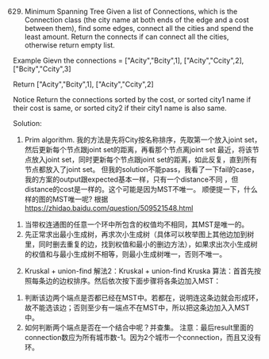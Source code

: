 
629. Minimum Spanning Tree
Given a list of Connections, which is the Connection class (the city name at both ends of the edge and a cost between them), find some edges, connect all the cities and spend the least amount.
Return the connects if can connect all the cities, otherwise return empty list.

Example
Gievn the connections = ["Acity","Bcity",1], ["Acity","Ccity",2], ["Bcity","Ccity",3]

Return ["Acity","Bcity",1], ["Acity","Ccity",2]

Notice
Return the connections sorted by the cost, or sorted city1 name if their cost is same, or sorted city2 if their city1 name is also same.

Solution:
1. Prim algorithm.
我的方法是先将City按名称排序，先取第一个放入joint set，然后更新每个节点跟joint set的距离，再看那个节点离joint set 最近，将该节点放入joint set，同时更新每个节点跟joint set的距离，如此反复，直到所有节点都放入了joint set。
但我的solution不能pass，我看了一下fail的case，我的方案的output跟expected基本一样，只有一个distance不同 ，但distance的cost是一样的。这个可能是因为MST不唯一。
顺便提一下，什么样的图的MST唯一呢? 根据
https://zhidao.baidu.com/question/509521548.html
1) 当带权连通图的任意一个环中所包含的权值均不相同，其MST是唯一的。
2) 先正常求出最小生成树，再求次小生成树（具体可以枚举图上其他边加到树里，同时删去重复的边，找到权值和最小的删边方法），如果求出次小生成树的权值和与最小生成树不相等，则最小生成树唯一，否则不唯一。

2. Kruskal + union-find
解法2：Kruskal + union-find
Kruska 算法：⾸首先按照每条边的边权排序。然后依次按下面步骤将各条边加入MST：
1) 判断该边两个端点是否都已经在MST中。若都在，说明连这条边就会形成环，故不能选该边；否则至少有一端点不在MST中，所以把这条边加⼊入MST中。
2) 如何判断两个端点是否在一个结合中呢？并查集。
注意：最后result里面的connection数应为所有城市数-1。因为2个城市一个connection，而且又没有环。